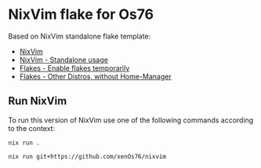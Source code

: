# NixVim flake for Os76

Based on NixVim standalone flake template:

- [NixVim](https://nix-community.github.io/nixvim/index.html)
- [NixVim - Standalone usage](https://nix-community.github.io/nixvim/user-guide/install.html#standalone-usage)
- [Flakes - Enable flakes temporarily](https://nixos.wiki/wiki/flakes#Enable_flakes_temporarily)
- [Flakes - Other Distros, without Home-Manager](https://nixos.wiki/wiki/flakes#Enable_flakes_temporarily)

## Run NixVim

To run this version of NixVim use one of the following commands according to the context:

```
nix run .

nix run git+https://github.com/xenOs76/nixvim

```
